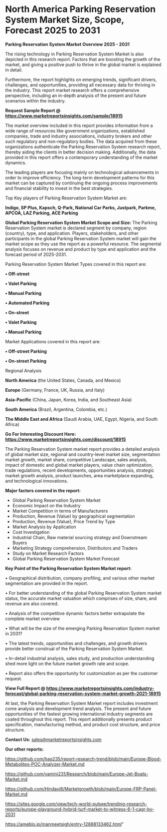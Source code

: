 # North America Parking Reservation System Market Size, Scope, Forecast 2025 to 2031

<Strong> Parking Reservation System Market Overview 2025 - 2031</strong>

The rising technology in Parking Reservation System Market is also depicted in this research report. Factors that are boosting the growth of the market, and giving a positive push to thrive in the global market is explained in detail.

Furthermore, the report highlights on emerging trends, significant drivers, challenges, and opportunities, providing all necessary data for thriving in the industry. This report market research offers a comprehensive perspective, including an in-depth analysis of the present and future scenarios within the industry.

<strong>Request Sample Report @ <a href=https://www.marketreportsinsights.com/sample/18915>https://www.marketreportsinsights.com/sample/18915</a></strong>

The market overview included in this report provides information from a wide range of resources like government organizations, established companies, trade and industry associations, industry brokers and other such regulatory and non-regulatory bodies. The data acquired from these organizations authenticate the Parking Reservation System research report, thereby aiding the clients in better decision making. Additionally, the data provided in this report offers a contemporary understanding of the market dynamics.

The leading players are focusing mainly on technological advancements in order to improve efficiency. The long-term development patterns for this market can be captured by continuing the ongoing process improvements and financial stability to invest in the best strategies.

Top Key players of Parking Reservation System Market are:

<strong>Indigo, SP Plus, Kapsch, Q-Park, National Car Parks, Justpark, Parkme, APCOA, LAZ Parking, ACE Parking</strong>

<strong><b>Global Parking Reservation System Market Scope and Size:</b></strong>
The Parking Reservation System market is declared segment by company, region (country), type, and application. Players, stakeholders, and other participants in the global Parking Reservation System market will gain the market scope as they use the report as a powerful resource. The segmental analysis focuses on revenue and product by type and application and the forecast period of 2025-2031.

Parking Reservation System Market Types covered in this report are:

<strong>• Off-street

• Valet Parking

• Manual Parking

• Automated Parking

• On-street

• Valet Parking

• Manual Parking</strong>

Market Applications covered in this report are:

<strong>• Off-street Parking

• On-street Parking</strong> 

Regional Analysis

<strong>North America</strong> (the United States, Canada, and Mexico)

<strong>Europe</strong> (Germany, France, UK, Russia, and Italy)

<strong>Asia-Pacific</strong> (China, Japan, Korea, India, and Southeast Asia)

<strong>South America</strong> (Brazil, Argentina, Colombia, etc.)

<strong>The Middle East and Africa</strong> (Saudi Arabia, UAE, Egypt, Nigeria, and South Africa)

<strong>Go For Interesting Discount Here: <a href=https://www.marketreportsinsights.com/discount/18915>https://www.marketreportsinsights.com/discount/18915</a></strong>

The Parking Reservation System market report provides a detailed analysis of global market size, regional and country-level market size, segmentation market growth, market share, competitive Landscape, sales analysis, impact of domestic and global market players, value chain optimization, trade regulations, recent developments, opportunities analysis, strategic market growth analysis, product launches, area marketplace expanding, and technological innovations.

<strong><b>Major factors covered in the report:</b></strong>
<ul>
  <li>Global Parking Reservation System Market </li>
  <li>Economic Impact on the Industry</li>
  <li>Market Competition in terms of Manufacturers</li>
  <li>Production, Revenue (Value) by geographical segmentation</li>
  <li>Production, Revenue (Value), Price Trend by Type</li>
  <li>Market Analysis by Application</li>
  <li>Cost Investigation</li>
  <li>Industrial Chain, Raw material sourcing strategy and Downstream Buyers</li>
  <li>Marketing Strategy comprehension, Distributors and Traders</li>
  <li>Study on Market Research Factors</li>
  <li>Global Parking Reservation System Market Forecast</li>
</ul>

<strong><b>Key Point of the Parking Reservation System Market report:</b></strong>

• Geographical distribution, company profiling, and various other market segmentation are provided in the report.

• For better understanding of the global Parking Reservation System market status, the accurate market valuation which comprises of size, share, and revenue are also covered.

• Analysis of the competitive dynamic factors better extrapolate the complete market overview

• What will be the size of the emerging Parking Reservation System market in 2031?

• The latest trends, opportunities and challenges, and growth drivers provide better construal of the Parking Reservation System Market.

• In-detail industrial analysis, sales study, and production understanding shed more light on the future market growth rate and scope.

• Report also offers the opportunity for customization as per the customer request.

<strong><b>View Full Report @ <a href=https://www.marketreportsinsights.com/industry-forecast/global-parking-reservation-system-market-growth-2021-18915>https://www.marketreportsinsights.com/industry-forecast/global-parking-reservation-system-market-growth-2021-18915</a></b></strong>


At last, the Parking Reservation System Market report includes investment come analysis and development trend analysis. The present and future opportunities of the fastest growing international industry segments are coated throughout this report. This report additionally presents product specification, manufacturing method, and product cost structure, and price structure.

<strong>Contact Us:</strong>
sales@marketreportsinsights.com

<strong>Our other reports:</strong>

<a href=https://github.com/haq235/report-research-trend/blob/main/Europe-Blood-Metabolites-POC-Analyzer-Market.md>https://github.com/haq235/report-research-trend/blob/main/Europe-Blood-Metabolites-POC-Analyzer-Market.md</a>

<a href=https://github.com/yamini231/Research/blob/main/Europe-Jet-Boats-Market.md>https://github.com/yamini231/Research/blob/main/Europe-Jet-Boats-Market.md</a>

<a href=https://github.com/Hindavi8/Marketgrowth/blob/main/Europe-FRP-Panel-Market.md>https://github.com/Hindavi8/Marketgrowth/blob/main/Europe-FRP-Panel-Market.md</a>

<a href=https://sites.google.com/view/tech-world-pulsee/trending-research-reports/europe-playground-hybrid-turf-market-to-witness-6-1-cagr-by-2031>https://sites.google.com/view/tech-world-pulsee/trending-research-reports/europe-playground-hybrid-turf-market-to-witness-6-1-cagr-by-2031</a>

<a href=https://ameblo.jp/manmeetsigh/entry-12888133462.html>https://ameblo.jp/manmeetsigh/entry-12888133462.html</a>"
